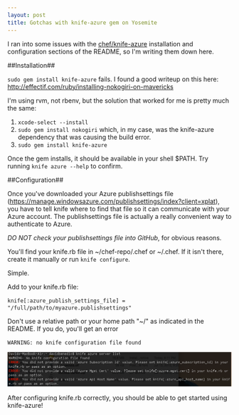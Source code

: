 ```yaml
---
layout: post
title: Gotchas with knife-azure gem on Yosemite
---
```


I ran into some issues with the [chef/knife-azure](https://github.com/chef/knife-azure) installation and configuration sections of the README, so I'm writing them down here.

##Installation##

`sudo gem install knife-azure` fails. I found a good writeup on this here: http://effectif.com/ruby/installing-nokogiri-on-mavericks

I'm using rvm, not rbenv, but the solution that worked for me is pretty much the same:

1. `xcode-select --install`
2. `sudo gem install nokogiri` which, in my case, was the knife-azure dependency that was causing the build error.
3. `sudo gem install knife-azure`

Once the gem installs, it should be available in your shell $PATH. Try running `knife azure --help` to confirm.

##Configuration##

Once you've downloaded your Azure publishsettings file (https://manage.windowsazure.com/publishsettings/index?client=xplat), you have to tell knife where to find that file so it can communicate with your Azure account. The publishsettings file is actually a really convenient way to authenticate to Azure.

*DO NOT check your publishsettings file into GitHub*, for obvious reasons.

You'll find your knife.rb file in ~/chef-repo/.chef or ~/.chef. If it isn't there, create it manually or run `knife configure`.

Simple.

Add to your knife.rb file:

```
knife[:azure_publish_settings_file] = "/full/path/to/myazure.publishsettings"
```

Don't use a relative path or your home path "~/" as indicated in the README. If you do, you'll get an error

```
WARNING: no knife configuration file found
```

![](https://raw.githubusercontent.com/daveyb/daveyb.github.io/master/images/knife-azure-error.png)

After configuring knife.rb correctly, you should be able to get started using knife-azure!
